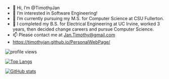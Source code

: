 - 👋 Hi, I’m @TimothyJan
- 👀 I’m interested in Software Engineering!
- 🌱 I’m currently pursuing my M.S. for Computer Science at CSU Fullerton. 
- 💞️ I completed my B.S. for Electrical Engineering at UC Irvine, worked 3 years, then decided change careers and pursue Computer Science. 
- 📫 Please contact me at Jan.Timothy@gmail.com
- https://timothyjan.github.io/PersonalWebPage/

![profile views](https://komarev.com/ghpvc/?username=TimothyJan&style=flat&color=brightgreen&label=Profile+Views)

[![Top Langs](https://github-readme-stats.vercel.app/api/top-langs/?username=TimothyJan&theme=cobalt&layout=compact)](https://github.com/anuraghazra/github-readme-stats)

[![GitHub stats](https://github-readme-stats.vercel.app/api?username=TimothyJan&count_private=true&theme=radical&show_icons=true&?hide=)](https://github.com/anuraghazra/github-readme-stats)

